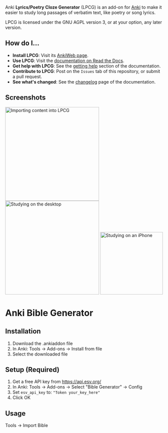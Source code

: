 Anki **Lyrics/Poetry Cloze Generator** (LPCG) is an add-on for [Anki][]
to make it easier to study long passages of verbatim text,
like poetry or song lyrics.

LPCG is licensed under the GNU AGPL version 3,
or at your option, any later version.

## How do I...

- **Install LPCG**: Visit its [AnkiWeb page][awp].
- **Use LPCG**: Visit the [documentation on Read the Docs][doc].
- **Get help with LPCG**: See the [getting help][] section of the documentation.
- **Contribute to LPCG**:
  Post on the `Issues` tab of this repository, or submit a pull request.
- **See what's changed**:
  See the [changelog][] page of the documentation.

[Anki]: https://apps.ankiweb.net
[awp]: https://ankiweb.net/shared/info/2084557901
[doc]: https://ankilpcg.readthedocs.io/en/latest/index.html
[getting help]: https://ankilpcg.readthedocs.io/en/latest/index.html#getting-help
[changelog]: https://ankilpcg.readthedocs.io/en/latest/changes.html

## Screenshots

<img src="docs/screenshots/importing.png" alt="Importing content into LPCG" width=300>
<img src="docs/screenshots/studying.png" alt="Studying on the desktop" width=300>
<img src="docs/screenshots/iphone.jpg" alt="Studying on an iPhone" width=200>

# Anki Bible Generator

## Installation

1. Download the .ankiaddon file
2. In Anki: Tools → Add-ons → Install from file
3. Select the downloaded file

## Setup (Required)

1. Get a free API key from https://api.esv.org/
2. In Anki: Tools → Add-ons → Select "Bible Generator" → Config
3. Set `esv_api_key` to: `"Token your_key_here"`
4. Click OK

## Usage

Tools → Import Bible
